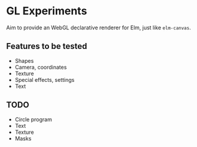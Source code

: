 # GL Experiments

Aim to provide an WebGL declarative renderer for Elm, just like `elm-canvas`.

## Features to be tested

- Shapes
- Camera, coordinates
- Texture
- Special effects, settings
- Text

## TODO

- Circle program
- Text
- Texture
- Masks
